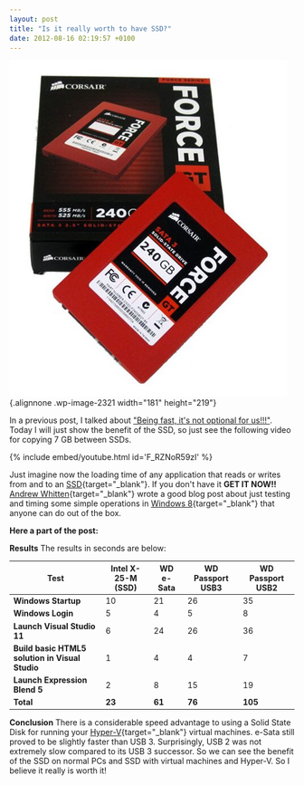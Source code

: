 ```yaml
---
layout: post
title: "Is it really worth to have SSD?"
date: 2012-08-16 02:19:57 +0100
---
```


![SSD-Corsair240GT](/assets/images/2012/08/ssd-corsair240gt.jpg){.alignnone .wp-image-2321 width="181" height="219"}

In a previous post, I talked about ["Being fast, it\'s not optional for us!!!"](https://mohamedradwan.com/2012/08/09/being-fast-its-not-an-option-for-us/ "Being fast, it's not optional for us!!!"). Today I will just show the benefit of the SSD, so just see the following video for copying 7 GB between SSDs.

{% include embed/youtube.html id='F_RZNoR59zI' %}

Just imagine now the loading time of any application that reads or writes from and to an [SSD](http://en.wikipedia.org/wiki/Solid-state_drive "SSD"){target="_blank"}. If you don\'t have it **GET IT NOW!!** [Andrew Whitten](http://andrewwhitten.wordpress.com/ "Andrew Whitten"){target="_blank"} wrote a good blog post about just testing and timing some simple operations in [Windows 8](http://windows.microsoft.com/en-US/windows/home "Windows 8"){target="_blank"} that anyone can do out of the box. 

**Here a part of the post:**

**Results** 
The results in seconds are below:

| **Test**                                          | **Intel X-25-M (SSD)**   | **WD e-Sata**   | **WD Passport USB3**   | **WD Passport USB2**   |
|---------------------------------------------------|--------------------------|-----------------|------------------------|------------------------|
| **Windows Startup**                               | 10                       | 21              | 26                     | 35                     |
| **Windows Login**                                 | 5                        | 4               | 5                      | 8                      |
| **Launch Visual Studio 11**                       | 6                        | 24              | 26                     | 36                     |
| **Build basic HTML5 solution in Visual Studio**   | 1                        | 4               | 4                      | 7                      |
| **Launch Expression Blend 5**                     | 2                        | 8               | 15                     | 19                     |
| **Total**                                         | **23**                   | **61**          | **76**                 | **105**                |

**Conclusion** 
There is a considerable speed advantage to using a Solid State Disk for running your [Hyper-V](http://technet.microsoft.com/en-us/library/hh831531.aspx "Hyper-V Overview"){target="_blank"} virtual machines. e-Sata still proved to be slightly faster than USB 3. Surprisingly, USB 2 was not extremely slow compared to its USB 3 successor. So we can see the benefit of the SSD on normal PCs and SSD with virtual machines and Hyper-V. So I believe it really is worth it!
